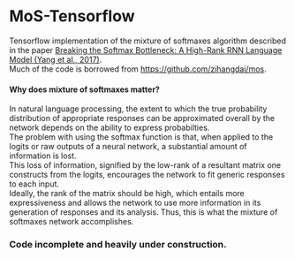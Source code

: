# MoS-Tensorflow
Tensorflow implementation of the mixture of softmaxes algorithm described in the paper <a href="https://arxiv.org/abs/1711.03953">Breaking the Softmax Bottleneck: A High-Rank RNN Language Model (Yang et al., 2017)</a>.<br>
Much of the code is borrowed from https://github.com/zihangdai/mos. <br>
#### Why does mixture of softmaxes matter?
In natural language processing, the extent to which the true probability distribution of appropriate responses can be approximated overall by the network depends on the ability to express probabilties.<br>
The problem with using the softmax function is that, when applied to the logits or raw outputs of a neural network, a substantial amount of information is lost. <br>
This loss of information, signified by the low-rank of a resultant matrix one constructs from the logits, encourages the network to fit generic responses to each input. <br>
Ideally, the rank of the matrix should be high, which entails more expressiveness and allows the network to use more information in its generation of responses and its analysis. Thus, this is what the mixture of softmaxes network accomplishes. <br>

### Code incomplete and heavily under construction. <br>
